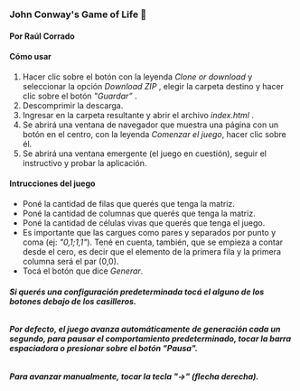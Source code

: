 ### **John Conway's Game of Life** :seedling:
#### Por Raúl Corrado

#### **Cómo usar**

1. Hacer clic sobre el botón con la leyenda _Clone or download_ y seleccionar la opción  _Download ZIP_ , elegir la carpeta destino y hacer clic sobre el botón _"Guardar”_ .
2. Descomprimir la descarga.
3. Ingresar en la carpeta resultante y abrir el archivo _index.html_ .
4. Se abrirá una ventana de navegador que muestra una página con un botón en el  centro, con la leyenda _Comenzar el juego_, hacer clic sobre él.
5. Se abrirá una ventana emergente (el juego en cuestión), seguir el instructivo y probar la aplicación.


#### **Intrucciones del juego**

* Poné la cantidad de filas que querés que tenga la matriz.
* Poné la cantidad de columnas que querés que tenga la matriz.
* Poné la cantidad de células vivas que querés que tenga el juego.
* Es importante que las cargues como pares y separados por punto y coma (ej: _"0,1;1,1"_).
Tené en cuenta, también, que se empieza a contar desde el cero, es decir que el elemento de la primera fila y la primera columna será el par (0,0).
* Tocá el botón que dice _Generar_.

###### **Si querés una configuración predeterminada tocá el alguno de los botones debajo de los casilleros.**
###### **Por defecto, el juego avanza automáticamente de generación cada un segundo, para pausar el comportamiento predeterminado, tocar la barra espaciadora o presionar sobre el botón "Pausa".**
###### **Para avanzar manualmente, tocar la tecla "->" (flecha derecha).**
